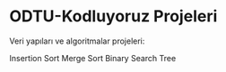 # ODTU-Kodluyoruz Projeleri
Veri yapıları ve algoritmalar projeleri:

Insertion Sort
Merge Sort
Binary Search Tree
